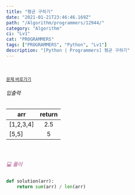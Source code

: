 ```yaml
---
title: "평균 구하기"
date: "2021-01-21T23:46:46.169Z"
path: "/Algorithm/programmers/12944/"
category: "Algorithm"
ci: "Lv1"
cat: "PROGRAMMERS"
tags: ["PROGRAMMERS", "Python", "Lv1"]
description: "[Python | Programmers] 평균 구하기"
---
```


<br />

<a href="https://programmers.co.kr/learn/courses/30/lessons/12944"><small>문제 바로가기</small></a>

###### 입출력

| arr       | return |
| --------- | :----: |
| [1,2,3,4] |  2.5   |
| [5,5]     |   5    |

<br />

##### <h5 style="color:#C587AE;">💻 풀이</h5>

```python
def solution(arr):
    return sum(arr) / len(arr)
```



<br />

